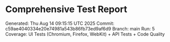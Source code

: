 # Comprehensive Test Report
Generated: Thu Aug 14 09:15:15 UTC 2025
Commit: c59ae4040334e20e74981a543b86fb73ed9af6d9
Branch: main
Run: 5
Coverage: UI Tests (Chromium, Firefox, WebKit) + API Tests + Code Quality
